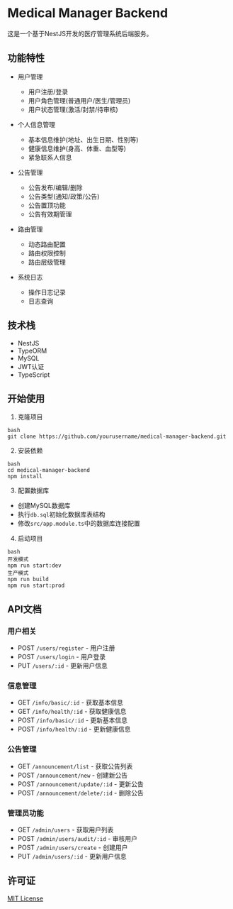 # Medical Manager Backend

这是一个基于NestJS开发的医疗管理系统后端服务。

## 功能特性

- 用户管理
  - 用户注册/登录
  - 用户角色管理(普通用户/医生/管理员)
  - 用户状态管理(激活/封禁/待审核)
  
- 个人信息管理
  - 基本信息维护(地址、出生日期、性别等)
  - 健康信息维护(身高、体重、血型等)
  - 紧急联系人信息

- 公告管理
  - 公告发布/编辑/删除
  - 公告类型(通知/政策/公告)
  - 公告置顶功能
  - 公告有效期管理

- 路由管理
  - 动态路由配置
  - 路由权限控制
  - 路由层级管理

- 系统日志
  - 操作日志记录
  - 日志查询

## 技术栈

- NestJS
- TypeORM
- MySQL
- JWT认证
- TypeScript

## 开始使用

1. 克隆项目
```
bash
git clone https://github.com/yourusername/medical-manager-backend.git
```

2. 安装依赖
```
bash
cd medical-manager-backend
npm install
```


3. 配置数据库
- 创建MySQL数据库
- 执行`db.sql`初始化数据库表结构
- 修改`src/app.module.ts`中的数据库连接配置

4. 启动项目
```
bash
开发模式
npm run start:dev
生产模式
npm run build
npm run start:prod
```

## API文档

### 用户相关
- POST `/users/register` - 用户注册
- POST `/users/login` - 用户登录 
- PUT `/users/:id` - 更新用户信息

### 信息管理
- GET `/info/basic/:id` - 获取基本信息
- GET `/info/health/:id` - 获取健康信息
- POST `/info/basic/:id` - 更新基本信息
- POST `/info/health/:id` - 更新健康信息

### 公告管理
- GET `/announcement/list` - 获取公告列表
- POST `/announcement/new` - 创建新公告
- POST `/announcement/update/:id` - 更新公告
- POST `/announcement/delete/:id` - 删除公告

### 管理员功能
- GET `/admin/users` - 获取用户列表
- POST `/admin/users/audit/:id` - 审核用户
- POST `/admin/users/create` - 创建用户
- PUT `/admin/users/:id` - 更新用户信息

## 许可证

[MIT License](LICENSE)